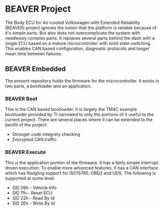# BEAVER Project

The Body ECU for Air-cooled Volkswagen with Extended Reliability (BEAVER) project ignores the notion that the platform is reliable because of it's simple parts.  But also does not overcomplicate the system with needlessly complex parts.  It replaces several parts behind the dash with a single ECU based on a mature microcontroller with solid state switching.  This enables CAN based configuration, diagnostic protocols and longer mean time between failures.

## BEAVER Embedded

The present repository holds the firmware for the microcontroller.  It exists in two parts, a bootloader and an application.

### BEAVER Boot

This is the CAN based bootloader.  It is largely the TM4C example bootloader provided by TI narrowed to only the portions of it useful to the current project.  There are several places where it can be extended to the benifit of the project:

- Stronger code integrety checking
- Encrypted CAN traffic

### BEAVER Execute

This is the application portion of the firmware.  It has a fairly simple interrupt driven execution.  To enable more advanced features, it has a CAN interface which has fledgling support for ISO15765, OBD2 and UDS.  The following is supported at some level:

- SID 09h - Vehicle Info
- SID 11h - Reset ECU
- SID 22h - Read By Id
- SID 2Eh - Write By Id
